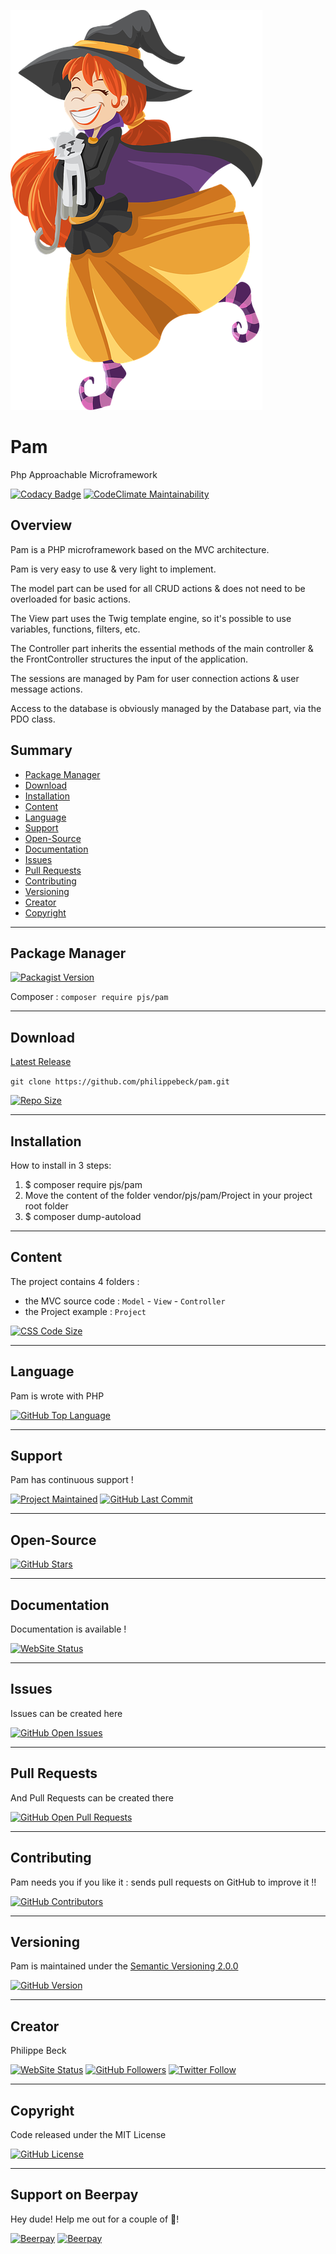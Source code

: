 [![Pam Logo](Project/public/img/pam.png)](https://github.com/philippebeck/pam)

# Pam

Php Approachable Microframework

[![Codacy Badge](https://api.codacy.com/project/badge/Grade/5a23727fb6954400b6c3a38a0105089e)](https://www.codacy.com/app/philippebeck/pam?utm_source=github.com&amp;utm_medium=referral&amp;utm_content=philippebeck/pam&amp;utm_campaign=Badge_Grade)
[![CodeClimate Maintainability](https://img.shields.io/codeclimate/maintainability-percentage/philippebeck/pam.svg?label=Maintainability)](https://codeclimate.com/github/philippebeck/pam)

## Overview

Pam is a PHP microframework based on the MVC architecture.

Pam is very easy to use & very light to implement.

The model part can be used for all CRUD actions & does not need to be overloaded for basic actions.

The View part uses the Twig template engine, so it's possible to use variables, functions, filters, etc.

The Controller part inherits the essential methods of the main controller & the FrontController structures the input of the application.

The sessions are managed by Pam for user connection actions & user message actions.

Access to the database is obviously managed by the Database part, via the PDO class.

## Summary

-   [Package Manager](#package-manager)  
-   [Download](#download)  
-   [Installation](#installation)  
-   [Content](#content)  
-   [Language](#language)  
-   [Support](#support)  
-   [Open-Source](#open-source)  
-   [Documentation](#documentation)  
-   [Issues](#issues)  
-   [Pull Requests](#pull-requests)  
-   [Contributing](#contributing)  
-   [Versioning](#versioning)  
-   [Creator](#creator)  
-   [Copyright](#copyright)  

---

## Package Manager


[![Packagist Version](https://img.shields.io/packagist/v/pjs/pam.svg?label=Packagist)](https://packagist.org/packages/pjs/pam)

Composer : `composer require pjs/pam`  

---

## Download

[Latest Release](https://github.com/philippebeck/pam/releases)  

`git clone https://github.com/philippebeck/pam.git`  
  
[![Repo Size](https://img.shields.io/github/repo-size/philippebeck/pam.svg?label=Repo+Size)](https://github.com/philippebeck/pam/tree/master)

---

## Installation

How to install in 3 steps:

1.  $ composer require pjs/pam
2.  Move the content of the folder vendor/pjs/pam/Project in your project root folder
3.  $ composer dump-autoload

---

## Content

The project contains 4 folders :  
-   the MVC source code : `Model` - `View` - `Controller`  
-   the Project example : `Project`  

[![CSS Code Size](https://img.shields.io/github/languages/code-size/philippebeck/pam.svg?label=Code+Size)](https://github.com/philippebeck/pam/tree/master)

---

## Language

Pam is wrote with PHP

[![GitHub Top Language](https://img.shields.io/github/languages/top/philippebeck/pam.svg?label=PHP)](https://github.com/philippebeck/pam)

---

## Support

Pam has continuous support !

[![Project Maintained](https://img.shields.io/maintenance/yes/2019.svg?label=Maintained)](https://github.com/philippebeck/pam)
[![GitHub Last Commit](https://img.shields.io/github/last-commit/philippebeck/pam.svg?label=Last+Commit)](https://github.com/philippebeck/pam/commits/master)

---

## Open-Source

[![GitHub Stars](https://img.shields.io/github/stars/philippebeck/pam.svg?label=GitHub+:+Pam+|+Stars)](https://github.com/philippebeck/pam)

---

## Documentation

Documentation is available !

[![WebSite Status](https://img.shields.io/website-up-down-green-red/https/github.com/philippebeck/pam/wiki.svg?label=Documentation)](https://github.com/philippebeck/pam/wiki)

---

## Issues

Issues can be created here

[![GitHub Open Issues](https://img.shields.io/github/issues/philippebeck/pam.svg?label=Issues)](https://github.com/philippebeck/pam/issues)

---

## Pull Requests

And Pull Requests can be created there

[![GitHub Open Pull Requests](https://img.shields.io/github/issues-pr/philippebeck/pam.svg?label=Pull+Requests)](https://github.com/philippebeck/pam/pulls)

---

## Contributing

Pam needs you if you like it : sends pull requests on GitHub to improve it !!

[![GitHub Contributors](https://img.shields.io/github/contributors/philippebeck/pam.svg?label=Contributors)](https://github.com/philippebeck/pam/graphs/contributors)

---

## Versioning

Pam is maintained under the [Semantic Versioning 2.0.0](https://semver.org)

[![GitHub Version](https://img.shields.io/github/tag/philippebeck/pam.svg?label=Version)](https://github.com/philippebeck/pam/blob/master/package.json)

---

## Creator

Philippe Beck

[![WebSite Status](https://img.shields.io/website-up-down-green-red/https/philippebeck.net.svg?label=https://philippebeck.net)](https://philippebeck.net)
[![GitHub Followers](https://img.shields.io/github/followers/philippebeck.svg?label=GitHub+:+philippebeck+|+Followers)](https://github.com/philippebeck)
[![Twitter Follow](https://badgen.net/twitter/follow/philippepjbeck)](https://twitter.com/philippepjbeck)

---

## Copyright

Code released under the MIT License

[![GitHub License](https://img.shields.io/github/license/philippebeck/pam.svg?label=License)](https://github.com/philippebeck/pam/blob/master/LICENSE)

---

## Support on Beerpay
Hey dude! Help me out for a couple of :beers:!

[![Beerpay](https://beerpay.io/philippebeck/pam/badge.svg?style=beer-square)](https://beerpay.io/philippebeck/pam)  [![Beerpay](https://beerpay.io/philippebeck/pam/make-wish.svg?style=flat-square)](https://beerpay.io/philippebeck/pam?focus=wish)
